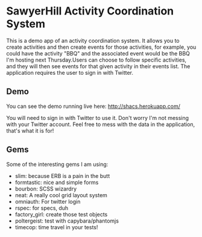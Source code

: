 # SawyerHill Activity Coordination System

This is a demo app of an activity coordination system. It allows you to create activities and then create events for those activities, for example, you could have the activity "BBQ" and the associated event would be the BBQ I'm hosting next Thursday.Users can choose to follow specific activities, and they will then see events for that given activity in their events list. The application requires the user to sign in with Twitter.

## Demo

You can see the demo running live here: http://shacs.herokuapp.com/

You will need to sign in with Twitter to use it. Don't worry I'm not messing with your Twitter account. Feel free to mess with the data in the application, that's what it is for!

## Gems

Some of the interesting gems I am using:

* slim: because ERB is a pain in the butt
* formtastic: nice and simple forms
* bourbon: SCSS wizardry
* neat: A really cool grid layout system
* omniauth: For twitter login
* rspec: for specs, duh
* factory_girl: create those test objects
* poltergeist: test with capybara/phantomjs
* timecop: time travel in your tests!
